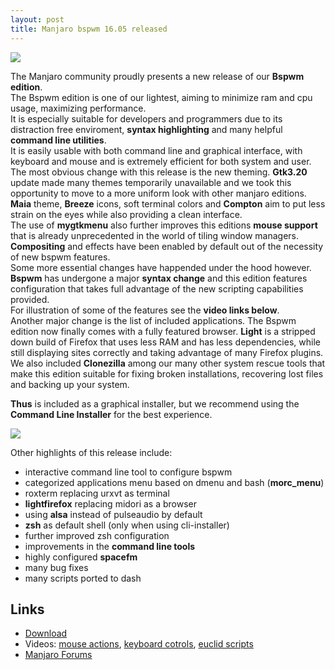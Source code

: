 ```yaml
---
layout: post
title: Manjaro bspwm 16.05 released
---
```


<img src="https://manjaro.github.io/images/manjaro-bspwm-16.05.jpg">

The Manjaro community proudly presents a new release of our **Bspwm edition**.  
The Bspwm edition is one of our lightest, aiming to minimize ram and cpu usage, maximizing performance.  
It is especially suitable for developers and programmers due to its distraction free enviroment, **syntax highlighting** and many helpful **command line utilities**.  
It is easily usable with both command line and graphical interface, with keyboard and mouse and is extremely efficient for both system and user.  
The most obvious change with this release is the new theming. **Gtk3.20** update made many themes temporarily unavailable and we took this opportunity to move to a more uniform look with other manjaro editions. **Maia** theme, **Breeze** icons, soft terminal colors and **Compton** aim to put less strain on the eyes while also providing a clean interface.  
The use of **mygtkmenu** also further improves this editions **mouse support** that is already unprecedented in the world of tiling window managers.  
**Compositing** and effects have been enabled by default out of the necessity of new bspwm features.  
Some more essential changes have happended under the hood however. **Bspwm** has undergone a major **syntax change** and this edition features configuration that takes full advantage of the new scripting capabilities provided.  
For illustration of some of the features see the **video links below**.  
Another major change is the list of included applications. The Bspwm edition now finally comes with a fully featured browser. **Light** is a stripped down build of Firefox that uses less RAM and has less dependencies, while still displaying sites correctly and taking advantage of many Firefox plugins. We also included **Clonezilla** among our many other system rescue tools that make this edition suitable for fixing broken installations, recovering lost files and backing up your system.  

**Thus** is included as a graphical installer, but we recommend using the **Command Line Installer** for the best experience.  

<img src="https://manjaro.github.io/images/manjaro-bspwm-16.05-2.jpg">

Other highlights of this release include:
* interactive command line tool to configure bspwm
* categorized applications menu based on dmenu and bash (**morc_menu**)
* roxterm replacing urxvt as terminal
* **lightfirefox** replacing midori as a browser
* using **alsa** instead of pulseaudio by default
* **zsh** as default shell (only when using cli-installer)
* further improved zsh configuration
* improvements in the **command line tools**
* highly configured **spacefm**
* many bug fixes
* many scripts ported to dash

## Links

* [Download](https://sourceforge.net/projects/manjarolinux/files/community/BspWM/2016.05/)
* Videos: [mouse actions](https://www.youtube.com/watch?v=XRenP2xSBxE), [keyboard cotrols](https://www.youtube.com/watch?v=AUhhHrwbbrw), [euclid scripts](https://www.youtube.com/watch?v=WM1ZD5EC1pI)
* [Manjaro Forums](https://forum.manjaro.org)
